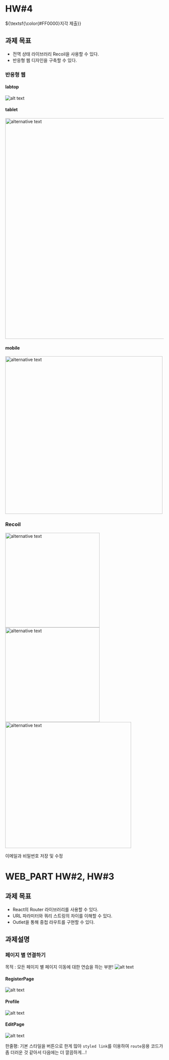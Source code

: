 # HW#4
${\textsf{\color{#FF0000}지각 제출}}
## 과제 목표
- 전역 상태 라이브러리 Recoil을 사용할 수 있다.
- 반응형 웹 디자인을 구축할 수 있다.

### 반응형 웹
#### labtop
![alt text](image-4.png)

#### tablet
<img src="image-5.png" alt="alternative text" width="700" height="auto">

#### mobile
<img src="image-5.png" alt="alternative text" width="500" height="auto">

### Recoil
<img src="image-7.png" alt="alternative text" width="300" height="auto"><img src="image-8.png" alt="alternative text" width="300" height="auto"> <img src="image-9.png" alt="alternative text" width="400" height="auto">

이메일과 비밀번호 저장 및 수정

# WEB_PART HW#2, HW#3
## 과제 목표
- React의 Router 라이브러리를 사용할 수 있다.
- URL 파라미터와 쿼리 스트링의 차이를 이해할 수 있다.
- Outlet을 통해 중첩 라우트를 구현할 수 있다.

## 과제설명
### 페이지 별 연결하기
목적 : 모든 페이지 별 페이지 이동에 대한 연습을 하는 부분!
![alt text](image.png)

#### RegisterPage
![alt text](image-1.png)

#### Profile
![alt text](image-2.png)

#### EditPage
![alt text](image-3.png)

한줄평:
기본 스타일을 버튼으로 한게 많아 `styled link`를 이용하여 `route`응용
코드가 좀 더러운 것 같아서 다음에는 더 깔끔하게...!